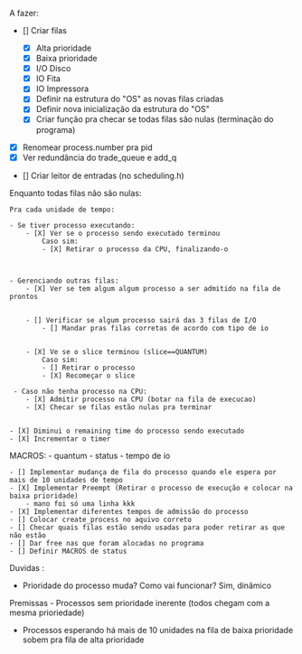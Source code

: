 A fazer:

- [] Criar filas

  - [x] Alta prioridade
  - [x] Baixa prioridade
  - [x] I/O Disco
  - [x] IO Fita
  - [x] IO Impressora
  - [x] Definir na estrutura do "OS" as novas filas criadas
  - [x] Definir nova inicialização da estrutura do "OS"
  - [X] Criar função pra checar se todas filas são nulas (terminação do programa)

- [x] Renomear process.number pra pid
- [x] Ver redundância do trade_queue e add_q
- [] Criar leitor de entradas (no scheduling.h)

Enquanto todas filas não são nulas:

    Pra cada unidade de tempo:

    - Se tiver processo executando:
        - [X] Ver se o processo sendo executado terminou
            Caso sim:
            - [X] Retirar o processo da CPU, finalizando-o



    - Gerenciando outras filas:
        - [X] Ver se tem algum algum processo a ser admitido na fila de prontos


        - [] Verificar se algum processo sairá das 3 filas de I/O
            - [] Mandar pras filas corretas de acordo com tipo de io


        - [X] Ve se o slice terminou (slice==QUANTUM)
            Caso sim:
            - [] Retirar o processo
            - [X] Recomeçar o slice

     - Caso não tenha processo na CPU:
        - [X] Admitir processo na CPU (botar na fila de execucao)
        - [X] Checar se filas estão nulas pra terminar


    - [X] Diminui o remaining time do processo sendo executado
    - [X] Incrementar o timer

MACROS: - quantum - status - tempo de io

    - [] Implementar mudança de fila do processo quando ele espera por mais de 10 unidades de tempo
    - [X] Implementar Preempt (Retirar o processo de execução e colocar na baixa prioridade)
        - mano foi só uma linha kkk
    - [X] Implementar diferentes tempos de admissão do processo
    - [] Colocar create_process no aquivo correto
    - [] Checar quais filas estão sendo usadas para poder retirar as que não estão
    - [] Dar free nas que foram alocadas no programa
    - [] Definir MACROS de status
Duvidas :

- Prioridade do processo muda? Como vai funcionar? Sim, dinâmico

Premissas - Processos sem prioridade inerente (todos chegam com a mesma prioriedade) 
- Processos esperando há mais de 10 unidades na fila de baixa prioridade sobem pra fila de alta prioridade
